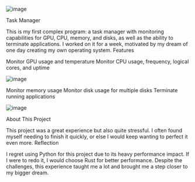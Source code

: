 ![image](https://github.com/user-attachments/assets/93afe7d1-089d-4b2f-b639-1b7e73ff06ee)


Task Manager

This is my first complex program: a task manager with monitoring capabilities for GPU, CPU, memory, and disks, as well as the ability to terminate applications. I worked on it for a week, motivated by my dream of one day creating my own operating system.
Features

Monitor GPU usage and temperature
Monitor CPU usage, frequency, logical cores, and uptime

![image](https://github.com/user-attachments/assets/ab3d3834-ff9a-4baa-95ff-34e86d6e636c)

Monitor memory usage
Monitor disk usage for multiple disks
Terminate running applications

![image](https://github.com/user-attachments/assets/300661a8-7548-403f-b010-2bcf86c9f0f5)


About This Project

This project was a great experience but also quite stressful. I often found myself needing to finish it quickly, or else I would keep wanting to perfect it even more.
Reflection

I regret using Python for this project due to its heavy performance impact. If I were to redo it, I would choose Rust for better performance. Despite the challenges, this experience taught me a lot and brought me a step closer to my bigger dream.
